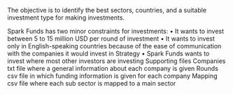 The objective is to identify the best sectors, countries, and a suitable investment type for making investments.

Spark Funds has two minor constraints for investments: 
• It wants to invest between 5 to 15 million USD per round of investment
• It wants to invest only in English-speaking countries because of the ease of communication with the companies it would invest in
Strategy
 • Spark Funds wants to invest where most other investors are investing
Supporting files
Companies txt file where a general information about each company is given
Rounds csv file in which funding information is given for each company
Mapping csv file where each sub sector is mapped to a main sector


